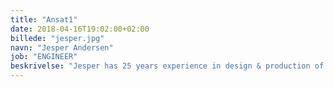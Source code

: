 ```yaml
---
title: "Ansat1"
date: 2018-04-16T19:02:00+02:00
billede: "jesper.jpg"
navn: "Jesper Andersen"
job: "ENGINEER"
beskrivelse: "Jesper has 25 years experience in design & production of floating elements, he is one of northern europes leading marine engineers and was previously charge of design, production and implementation of the multiple _ 170.000-ton concrete elements for the tunnel project, connecting Denmark & Sweden on the Øresund link."
---
```



